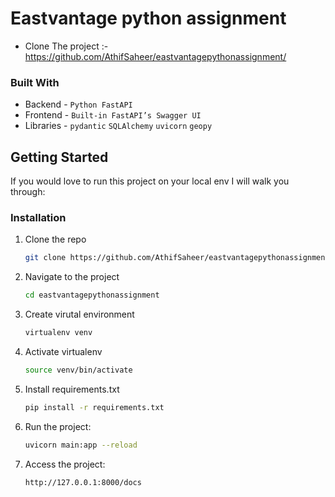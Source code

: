 # Eastvantage python assignment

- Clone The project :- https://github.com/AthifSaheer/eastvantagepythonassignment/

### Built With

* Backend - `Python FastAPI`
* Frontend - `Built-in FastAPI’s Swagger UI`
* Libraries - `pydantic` `SQLAlchemy` `uvicorn` `geopy`

<!-- GETTING STARTED -->
## Getting Started

If you would love to run this project on your local env I will walk you through:

### Installation

1. Clone the repo
   ```sh
   git clone https://github.com/AthifSaheer/eastvantagepythonassignment/
   ```

2. Navigate to the project
   ```sh
   cd eastvantagepythonassignment
   ```
   
3. Create virutal environment
   ```sh
   virtualenv venv
   ```

4. Activate virtualenv
   ```sh
   source venv/bin/activate
   ```
   
5. Install requirements.txt
   ```sh
   pip install -r requirements.txt
   ```
   
6. Run the project:
   ```sh
   uvicorn main:app --reload
   ```
7. Access the project:
   ```sh
   http://127.0.0.1:8000/docs
   ```